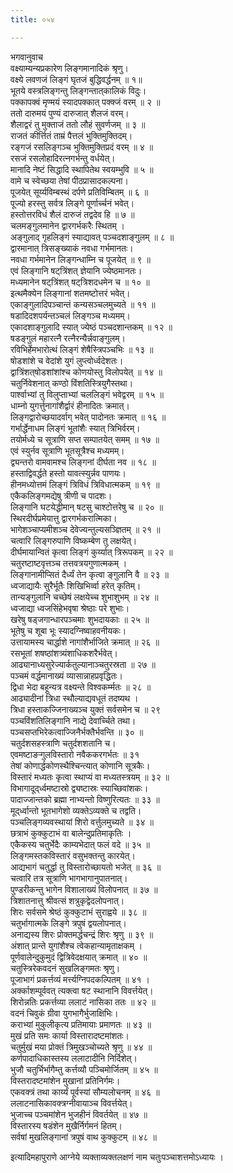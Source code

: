 ```yaml
---
title: ०५४

---
```

भगवानुवाच  
वक्ष्याम्यन्यप्रकारेण लिङ्गमानादिकं श्रृणु।  
वक्ष्ये लवणजं लिङ्गं घृतजं बुद्धिवर्द्धनम् ॥ १॥  
भूतये वस्त्रलिङ्गन्तु लिङ्गन्तात्‌कालिकं विदुः।  
पक्कापक्वं मृण्मयं स्यादपक्कात् पक्क्जं वरम् ॥ २ ॥  
ततो दारुमयं पुण्यं दारुजात् शैलजं वरम्।  
शैलाद्वरं तु मुक्ताजं ततो लौहं सुवर्णजम् ॥ ३ ॥  
राजतं कीर्त्तितं ताम्रं पैत्तलं भुक्तिमुक्तिदम्।  
रङ्गजं रसलिङ्गञ्च भुक्तिमुक्तिप्रदं वरम् ॥ ४ ॥  
रसजं रसलोहादिरत्नगर्भन्तु वर्धयेत्।  
मानादि नेष्टं सिद्धादि स्थापितेथ स्वयम्भुवि ॥ ५ ॥  
वामे च स्वेच्छया तेषां पीठप्रासादकल्पना।  
पूजयेत् सूर्य्यविम्बस्थं दर्पणे प्रतिविम्बितम् ॥ ६ ॥  
पूज्यो हरस्तु सर्वत्र लिङ्गे पूर्णार्च्चनं भवेत्।  
हस्तोत्तरविधं शैलं दारुजं तद्वदेव हि ॥ ७ ॥  
चलमङ्गुलमानेन द्वारगर्भकरैः स्थितम् ।  
अङ्गुलाद् गृहलिङ्गं स्याद्यावत् पञ्चदशाङ्गुलम् ॥ ८ ॥  
द्वारमानात् त्रिसङ्ख्याकं नवधा गर्भमानतः।  
नवधा गर्भमानेन लिङ्गन्धाम्नि च पूजयेत् ॥ ९ ॥  
एवं लिङ्गानि षट्‌त्रिंशत् ज्ञेयानि ज्येष्ठमानतः।  
मध्यमानेन षट्‌त्रिंशत् षट्‌त्रिशदधमेन च ॥ १० ॥  
इत्थमैक्येन लिङ्गानां शतमष्टोत्तरं भवेत्।  
एकाङ्गुलादिपञ्चान्तं कन्यसञ्चलमुच्यते ॥ ११ ॥  
षडादिदशपर्यन्तञ्चलं लिङ्गञ्च मध्यमम्।  
एकादशाङ्गुलादि स्यात् ज्येष्ठं पञ्चदशान्तकम् ॥ १२ ॥  
षडङ्गुलं महारत्नै रत्नैरन्यैर्न्नवाङ्गुलम्।  
रविभिर्हेमभारोत्थं लिङ्गं शेषैस्त्रिपञ्चभिः ॥ १३ ॥  
षोडशांशे च वेदांशे युगं लुप्त्वोर्ध्वदेशतः।  
द्वात्रिंशत्‌षोडशांशांश्च कोणयोस्तु विलोपयेत् ॥ १४ ॥  
चतुर्निवेशनात् कण्ठो विंशतिस्त्रियुगैस्तथा।  
पार्श्वाभ्यां तु विलुप्ताभ्यां चललिङ्गं भवेद्वरम् ॥ १५ ॥  
धाम्नो युगर्त्तुनागांशैर्द्वारं हीनादितः क्रमात्।  
लिङ्गद्वारोच्छयादर्वाग् भवेत् पादोनतः क्रमात् ॥ १६ ॥  
गर्भार्द्धेनाधम लिङ्गं भूतांशैः स्यात् त्रिभिर्वरम्।  
तयोर्मध्ये च सूत्राणि सप्त सम्पातयेत् समम् ॥ १७ ॥  
एवं स्युर्नव सूत्राणि भूतसूत्रैश्च मध्यमम्।  
द्व्यन्तरो वामवामश्च लिङ्गनां दीर्घता नव ॥ १८ ॥  
हस्ताद्विवर्द्धते हस्तो यावत्स्युर्न्नव पाणयः।  
हीनमध्योत्तमं लिङ्गं त्रिविधं त्रिविधात्मकम् ॥ १९ ॥  
एकैकलिङ्गमद्येषु त्रीणी च पादशः।  
लिङ्गानि घटयेद्धीमान् षटसु चाश्टोत्तरेषु च ॥ २० ॥  
स्थिरदीर्घप्रमेयात्तु द्वारगर्भकरात्मिका।  
भागेशञ्चाप्यमीशञ्च देवेज्यन्तुल्यसञ्ज्ञितम् ॥ २१ ॥  
चत्वारि लिङ्गरुपाणि विष्कम्बेण तु लक्षयेत्।  
दीर्घमायान्वितं कृत्वा लिङ्गं कुर्य्यात् त्रिरूपकम् ॥ २२ ॥  
चतुरष्टाष्टवृत्तञ्च तत्तवत्रयगुणात्मकम् ।  
लिङ्गानामीप्सितं दैर्ध्यं तेन कृत्वा ङ्गुलानि वै ॥ २३ ॥  
ध्वजाद्यायैः सुरैर्भूतैः शिखिभिर्व्वा हरेत् कृतिम्।  
तान्यङ्गुलानि चच्छेषं लक्षयेच्च शुभाशुभम् ॥ २४ ॥  
ध्वजाद्या ध्वजसिंहेभवृषा श्रेष्ठाः परे शुभाः।  
खरेषु षड्‌जगान्धारपञ्चमाः शुभदायकाः ॥ २५ ॥  
भूतेषु च शूबा भूः स्यादग्निष्वाहवनीयकः।  
उत्तायामस्य चार्द्धाशे नागांशैर्भाजिते क्रमात् ॥ २६ ॥  
रसभूतां शषष्ठांशत्र्यंशाधिकशरैर्भवेत्।  
आढ्यानाध्यसुरेज्यार्कतुल्यानाञ्चतुरस्रता ॥ २७ ॥  
पञ्चमं वर्द्धमानाख्यं व्यासान्नाहप्रवृद्धितः।  
द्विधा भेदा बहून्यत्र वक्ष्यन्ते विश्वकर्म्मतः ॥ २८ ॥  
आढ्यादीनां त्रिधा स्थौल्याद्यवधूतं तदष्यथ ।  
त्रिधा हस्ताकज्जिनाख्यञ्च युक्तं सर्वसमेन च ॥ २९  
पञ्चविंशतिलिङ्गानि नाद्ये देवार्च्चिते तथा।  
पञ्चसप्तभिरेकत्वाज्जिनैर्भक्तैर्भवन्ति ॥ ३० ॥  
चतुर्दशसहस्त्राणि चतुर्दशशतानि च।  
एवमष्टाङऱ्गुलविस्तारो नवैककरगर्भतः ॥ ३१  
तेषां कोणार्द्धकोणस्थैश्चिन्त्यात् कोणानि सूत्रकैः।  
विस्तारं मध्यतः कृत्वा स्थाप्यं वा मध्यतस्त्रयम् ॥ ३२ ॥  
विभागादूद्‌र्ध्वमष्टास्रो द्व्यष्टास्रः स्याच्छिवांशकः।  
पादाज्जान्तको ब्रह्मा नाभ्यन्तो विष्णुरित्यतः ॥ ३३ ॥  
मूद्‌र्ध्वान्तो भूतभागेशो व्यक्तेऽव्यक्ते च तद्वति।  
पञ्चलिङ्गव्यवस्थायां शिरो वर्त्तुलमुच्यते ॥ ३४ ॥  
छत्राभं कुक्कुटाभं वा बालेन्दुप्रतिमाकृतिः ।  
एकैकस्य चतुर्भेदैः काम्यभेदात् फलं वदे ॥ ३५ ॥  
लिङ्गमस्तकविस्तारं वसुभक्तन्तु कारयेत्।  
आद्यभागं चतुर्द्धा तु विस्तारोच्छायतो भजेत् ॥ ३६ ॥  
चत्वारि तत्र सूत्राणि भागभागानुपातनात्।  
पुण्डरीकन्तु भागेन विशालाख्यं विलोपनात् ॥ ३७ ॥  
त्रिशातनात्तु श्रीवत्सं शत्रुकृद्वेदलोपनात्।  
शिरः सर्वसमे श्रेष्ठं कुक्कुटाभं सुराह्वये ॥ ३८ ॥  
चतुर्भागात्मके लिङ्गे त्रपुषं द्वयलोपनात्।  
अनाद्यस्य शिरः प्रोक्तमर्द्धचन्द्रं शिरः श्रृणु ॥ ३९ ॥  
अंशात् प्रान्ते युगांशैश्च त्वेकहान्यामृताक्षकम् ।  
पूर्णवालेन्दुकुमुदं द्वित्रिवेदक्षयात् क्रमात् ॥ ४० ॥  
चतुस्त्रिरेकवदनं सुखलिङ्गमतः श्रृणु।  
पूजाभागं प्रकर्त्तव्यं मर्त्त्यग्निपदकल्पितम् ॥ ४१ ।  
अर्क्काशम्पूर्ववत् त्यक्त्वा षट स्थानानि विवर्त्तयेत्।  
शिरोन्नतिः प्रकर्त्तव्या ललाटं नासिका ततः ॥ ४२ ॥  
वदनं चिवुकं ग्रीवा युगभागैर्भुजाक्षिभिः।  
कराभ्यां मुकुलीकृत्य प्रतिमायाः प्रमाणतः ॥ ४३ ॥  
मुखं प्रति समः कार्या विस्तारादष्टमांशतः।  
चतुर्मुखं मया प्रोक्तं त्रिमुखञ्चोच्यते श्रृणु ॥ ४४ ॥  
कर्णपादाधिकास्तस्य ललाटादीनि निर्दिशेत्।  
भुजौ चतुर्भिर्भागैम्तु कर्त्तव्यौ पञ्चिमोर्जितम् ॥ ४५ ॥  
विस्तरादष्टमांशेन मुखानां प्रतिनिर्गमः।  
एकवक्त्रं तथा कार्य्यं पूर्वस्यां सौम्यलोचनम् ॥ ४६ ॥  
ललाटनासिकावक्त्रग्नीवायाञ्च विवर्त्तयेत्।  
भुजाच्च पञ्चमांशेन भुजहीनं विवर्तयेत् ॥ ४७ ॥  
विस्तारस्य षडंशेन मुखैर्निर्गमनं हितम्।  
सर्वषां मुखलिङ्गानां त्रपुषं वाथ कुक्कुटम् ॥ ४८ ॥  
  
इत्यादिमहापुराणे आग्नेये व्यक्ताव्यक्तलक्षणं नाम चतुःपञ्चाशत्तमोऽध्यायः ।